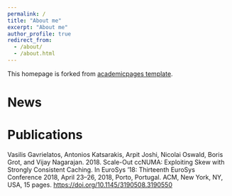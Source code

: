 ```yaml
---
permalink: /
title: "About me"
excerpt: "About me"
author_profile: true
redirect_from: 
  - /about/
  - /about.html
---
```


This homepage is forked from [academicpages template](https://github.com/academicpages/academicpages.github.io). 
 

News
======


Publications
======





Vasilis Gavrielatos, Antonios Katsarakis, Arpit Joshi, Nicolai Oswald, Boris Grot, and Vijay Nagarajan. 2018. 
Scale-Out ccNUMA: Exploiting Skew with Strongly Consistent Caching. In EuroSys ’18: Thirteenth EuroSys Conference 2018, 
April 23–26, 2018, Porto, Portugal. ACM, New York, NY, USA, 15 pages. https://doi.org/10.1145/3190508.3190550


